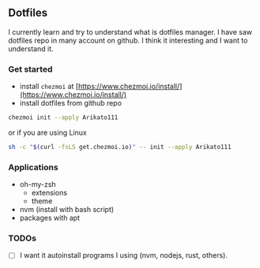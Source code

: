 ## Dotfiles

I currently learn and try to understand what is dotfiles manager. I have saw dotfiles repo in many account on github. I think it interesting and I want to understand it.

### Get started

- install `chezmoi` at [https://www.chezmoi.io/install/](https://www.chezmoi.io/install/)
- install dotfiles from github repo

```bash
chezmoi init --apply Arikato111
```
or if you are using Linux

```bash
sh -c "$(curl -fsLS get.chezmoi.io)" -- init --apply Arikato111
```

### Applications

- oh-my-zsh 
    - extensions
    - theme
- nvm (install with bash script)
- packages with apt

### TODOs

- [ ] I want it autoinstall programs I using (nvm, nodejs, rust, others). 